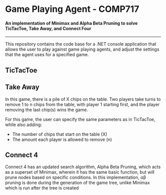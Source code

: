 # Game Playing Agent - COMP717

#### An implementation of Minimax and Alpha Beta Pruning to solve TicTacToe, Take Away, and Connect Four

---

This repository contains the code base for a .NET console application that allows the user to play against game playing agents, and adjust the settings that the agent uses for a specified game.

## TicTacToe

## Take Away

In this game, there is a pile of X chips on the table. Two players take turns to remove 1 to n chips from the table, with player 1 starting first, and the player removing the last chip(s) wins the game.

For this game, the user can specify the same parameters as in TicTacToe, while also adding:

- The number of chips that start on the table (X)
- The amount each player is allowed to remove (n)

## Connect 4

Connect 4 has an updated search algorithm, Alpha Beta Pruning, which acts as a superset of Minimax, wherein it has the same basic function, but will prune nodes based on specific conditions. In this implementation, αβ pruning is done during the generation of the game tree, unlike Minimax which is run after the tree is created